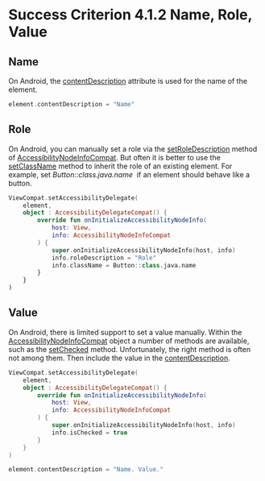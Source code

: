 # Success Criterion 4.1.2 Name, Role, Value

## Name

On Android, the [contentDescription](https://developer.android.com/reference/android/view/View.html#attr_android:contentDescription) attribute is used for the name of the element.

```kotlin
element.contentDescription = "Name"
```

## Role

On Android, you can manually set a role via the [setRoleDescription](https://developer.android.com/reference/androidx/core/view/accessibility/AccessibilityNodeInfoCompat#setRoleDescription(java.lang.CharSequence)) method of [AccessibilityNodeInfoCompat](https://developer.android.com/reference/androidx/core/view/accessibility/AccessibilityNodeInfoCompat). But often it is better to use the [setClassName](https://developer.android.com/reference/androidx/core/view/accessibility/AccessibilityNodeInfoCompat#setClassName(java.lang.CharSequence)) method to inherit the role of an existing element. For example, set *Button::class.java.name*  if an element should behave like a button.

```kotlin
ViewCompat.setAccessibilityDelegate(
    element,
    object : AccessibilityDelegateCompat() {
        override fun onInitializeAccessibilityNodeInfo(
            host: View,
            info: AccessibilityNodeInfoCompat
        ) {
            super.onInitializeAccessibilityNodeInfo(host, info)
            info.roleDescription = "Role"
            info.className = Button::class.java.name
        }
    }
)
```

## Value

On Android, there is limited support to set a value manually. Within the [AccessibilityNodeInfoCompat](https://developer.android.com/reference/androidx/core/view/accessibility/AccessibilityNodeInfoCompat) object a number of methods are available, such as the [setChecked](https://developer.android.com/reference/kotlin/androidx/core/view/accessibility/AccessibilityNodeInfoCompat#setchecked) method. Unfortunately, the right method is often not among them. Then include the value in the [contentDescription](https://developer.android.com/reference/android/view/View.html#attr_android:contentDescription).

```kotlin
ViewCompat.setAccessibilityDelegate(
    element,
    object : AccessibilityDelegateCompat() {
        override fun onInitializeAccessibilityNodeInfo(
            host: View,
            info: AccessibilityNodeInfoCompat
        ) {
            super.onInitializeAccessibilityNodeInfo(host, info)
            info.isChecked = true
        }
    }
)

element.contentDescription = "Name. Value."
```

